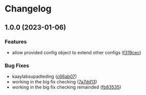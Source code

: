 # Changelog

## 1.0.0 (2023-01-06)


### Features

* allow provided config object to extend other configs ([f319cec](https://github.com/Sakthiveldeveloper/realsetask-antbro/commit/f319cec66eaa6d3f36855ae6360e050bc1918aef))


### Bug Fixes

* kaaylabsupadteding ([c66ab07](https://github.com/Sakthiveldeveloper/realsetask-antbro/commit/c66ab074cd314ced61dd98d1e40815a5d17d4c0b))
* working in the big fix checking ([7a7dd13](https://github.com/Sakthiveldeveloper/realsetask-antbro/commit/7a7dd136ab185dee824107a9bb87e27cccd57516))
* working in the big fix checking remainded ([fb83535](https://github.com/Sakthiveldeveloper/realsetask-antbro/commit/fb8353508ef426ee1c61b9d970faa0ceb843afeb))
